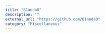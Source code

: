 ```yaml
---
title: "B1anda0"
description: ""
external_url: "https://github.com/B1anda0"
category: "Miscellaneous"
---
```

